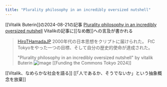 ```yaml
---
title: "Plurality philosophy in an incredibly oversized nutshell"
---
```


[[Vitalik Buterin]]の2024-08-21の記事
[Plurality philosophy in an incredibly oversized nutshell](https://vitalik.eth.limo/general/2024/08/21/plurality.html)
Vitalikの記事に[[なめ敵]]への言及が書かれる

> [HiroTHamadaJP](https://x.com/HiroTHamadaJP/status/1826293836223848529) 2000年代の日本思想をクリプトに届けられた。
>  FtC Tokyoをやった一つの目標、そして自分の歴史的使命が達成された。
>
>  "Plurality philosophy in an incredibly oversized nutshell" by  vitalik Buterin
>  ![image](https://gyazo.com/d8dcfa9a4d4811a50b389beb9bcd7566/thumb/1000)
[[Funding the Commons Tokyo 2024]]

[[Vitalik、なめらかな社会を語る]]
[[「人であるか、そうでないか」という抽象概念を放棄]]